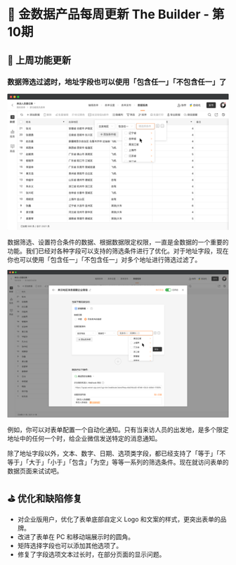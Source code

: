 # 🧩 金数据产品每周更新 The Builder - 第10期

## 🎉 上周功能更新

### 数据筛选过滤时，地址字段也可以使用「包含任一」「不包含任一」了

![any in for scope condition](images/1031/any_in_for_scope_condition.png)

数据筛选、设置符合条件的数据、根据数据限定权限，一直是金数据的一个重要的功能。我们已经对各种字段可以支持的筛选条件进行了优化。对于地址字段，现在你也可以使用「包含任一」「不包含任一」对多个地址进行筛选过滤了。

![any in for scope condition 2](images/1031/any_in_for_scope_condition_2.png)

例如，你可以对表单配置一个自动化通知。只有当来访人员的出发地，是多个限定地址中的任何一个时，给企业微信发送特定的消息通知。

除了地址字段以外，文本、数字、日期、选项类字段，都已经支持了「等于」「不等于」「大于」「小于」「包含」「为空」等等一系列的筛选条件。现在就访问表单的数据页面来试试吧。

## ⛳️ 优化和缺陷修复

* 对企业版用户，优化了表单底部自定义 Logo 和文案的样式，更突出表单的品牌。
* 改进了表单在 PC 和移动端展示时的圆角。
* 矩阵选择字段也可以添加其他选项了。
* 修复了字段选项文本过长时，在部分页面的显示问题。

